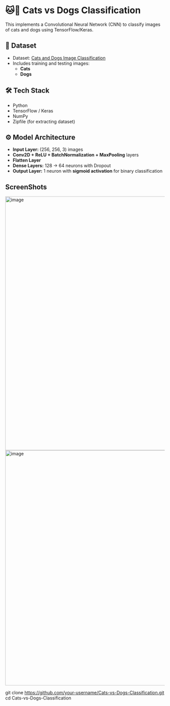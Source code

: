 # 🐱🐶 Cats vs Dogs Classification
This implements a Convolutional Neural Network (CNN) to classify images of cats and dogs using TensorFlow/Keras.

## 📂 Dataset
- Dataset: [Cats and Dogs Image Classification](https://www.kaggle.com/datasets/samuelcortinhas/cats-and-dogs-image-classification)
- Includes training and testing images:
  - **Cats**
  - **Dogs**

## 🛠️ Tech Stack
- Python
- TensorFlow / Keras
- NumPy
- Zipfile (for extracting dataset)

## ⚙️ Model Architecture
- **Input Layer:** (256, 256, 3) images  
- **Conv2D + ReLU + BatchNormalization + MaxPooling** layers  
- **Flatten Layer**  
- **Dense Layers:** 128 → 64 neurons with Dropout  
- **Output Layer:** 1 neuron with **sigmoid activation** for binary classification  

## ScreenShots
<img width="1506" height="802" alt="image" src="https://github.com/user-attachments/assets/d50c84f8-fa40-401f-a144-492e078dba96" />
<img width="1090" height="743" alt="image" src="https://github.com/user-attachments/assets/6c03dc7e-1902-4440-b176-74db6b974b94" />

   git clone https://github.com/your-username/Cats-vs-Dogs-Classification.git
   cd Cats-vs-Dogs-Classification
